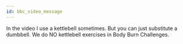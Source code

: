 ```yaml
---
id: bbc_video_message
---
```


In the video I use a kettlebell sometimes. But you can just substitute a dumbbell. We do NO kettlebell exercises in Body Burn Challenges.
